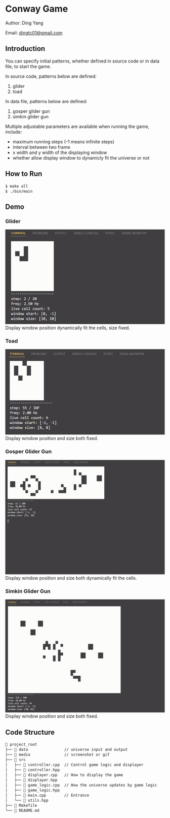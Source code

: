 # Conway Game

Author: Ding Yang

Email: dingtc01@gmail.com

## Introduction

You can specify initial patterns, whether defined in source code or in data file, to start the game.

In source code, patterns below are defined:
1. glider
2. toad

In data file, patterns below are defined:
1. gosper glider gun
2. simkin glider gun


Multiple adjustable parameters are available when running the game, include:
- maximum running steps (-1 means infinite steps)
- interval between two frame
- x width and y width of the displaying window
- whether allow display window to dynamicly fit the universe or not

## How to Run

```
$ make all
$ ./bin/main
```

## Demo

### Glider
![gliber](media/glider-new.gif)
Display window position dynamically fit the cells, size fixed.

### Toad
![toad](media/toad.gif)
Display window position and size both fixed.

### Gosper Glider Gun
![gosperglidergun](media/gosper_glider_gun-new.gif)
Display window position and size both dynamically fit the cells.

### Simkin Glider Gun
![simkinglidergun](media/simkin_glider_gun.gif)
Display window position and size both fixed.

## Code Structure

```
📂 project_root
├── 📂 data                // universe input and output
├── 📂 media               // screenshot or gif
├── 📂 src
│   ├── 📄 controller.cpp  // Control game logic and displayer
│   ├── 📄 controller.hpp 
│   ├── 📄 displayer.cpp   // How to display the game
│   ├── 📄 displayer.hpp 
│   ├── 📄 game_logic.cpp  // How the universe updates by game logic
│   ├── 📄 game_logic.hpp
│   ├── 📄 main.cpp        // Entrance
│   └── 📄 utils.hpp
├── 📄 Makefile
└── 📄 README.md
```